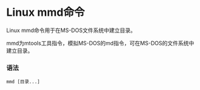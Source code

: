 # Linux mmd命令

Linux mmd命令用于在MS-DOS文件系统中建立目录。

mmd为mtools工具指令，模拟MS-DOS的md指令，可在MS-DOS的文件系统中建立目录。

### 语法

    mmd [目录...]